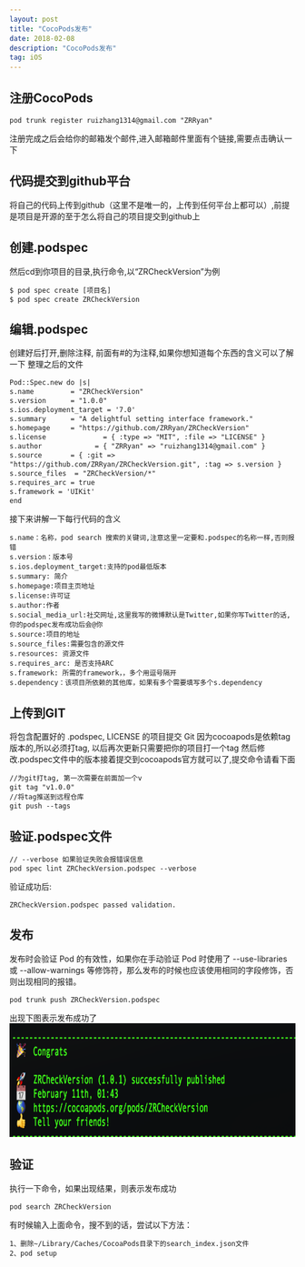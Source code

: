 ```yaml
---
layout: post
title: "CocoPods发布"
date: 2018-02-08 
description: "CocoPods发布"
tag: iOS
---  
```


## 注册CocoPods


	pod trunk register ruizhang1314@gmail.com "ZRRyan" 
注册完成之后会给你的邮箱发个邮件,进入邮箱邮件里面有个链接,需要点击确认一下

## 代码提交到github平台
将自己的代码上传到github（这里不是唯一的，上传到任何平台上都可以）,前提是项目是开源的至于怎么将自己的项目提交到github上

## 创建.podspec
然后cd到你项目的目录,执行命令,以“ZRCheckVersion”为例

	$ pod spec create [项目名]
	$ pod spec create ZRCheckVersion
	
## 编辑.podspec
创建好后打开,删除注释, 前面有#的为注释,如果你想知道每个东西的含义可以了解一下
整理之后的文件

	Pod::Spec.new do |s|
    s.name         = "ZRCheckVersion"
    s.version      = "1.0.0"
    s.ios.deployment_target = '7.0'
    s.summary      = "A delightful setting interface framework."
    s.homepage     = "https://github.com/ZRRyan/ZRCheckVersion"
    s.license              = { :type => "MIT", :file => "LICENSE" }
    s.author             = { "ZRRyan" => "ruizhang1314@gmail.com" }
    s.source       = { :git => "https://github.com/ZRRyan/ZRCheckVersion.git", :tag => s.version }
    s.source_files  = "ZRCheckVersion/*"
    s.requires_arc = true
    s.framework = 'UIKit'
	end
	
接下来讲解一下每行代码的含义

	s.name：名称，pod search 搜索的关键词,注意这里一定要和.podspec的名称一样,否则报错
	s.version：版本号
	s.ios.deployment_target:支持的pod最低版本
	s.summary: 简介
	s.homepage:项目主页地址
	s.license:许可证
	s.author:作者
	s.social_media_url:社交网址,这里我写的微博默认是Twitter,如果你写Twitter的话,你的podspec发布成功后会@你
	s.source:项目的地址
	s.source_files:需要包含的源文件
	s.resources: 资源文件
	s.requires_arc: 是否支持ARC
	s.framework: 所需的framework，，多个用逗号隔开
	s.dependency：该项目所依赖的其他库，如果有多个需要填写多个s.dependency




## 上传到GIT
将包含配置好的 .podspec, LICENSE 的项目提交 Git
因为cocoapods是依赖tag版本的,所以必须打tag,
以后再次更新只需要把你的项目打一个tag
然后修改.podspec文件中的版本接着提交到cocoapods官方就可以了,提交命令请看下面

	//为git打tag, 第一次需要在前面加一个v
	git tag "v1.0.0" 
	//将tag推送到远程仓库
	git push --tags 
	
## 验证.podspec文件
	// --verbose 如果验证失败会报错误信息
	pod spec lint ZRCheckVersion.podspec --verbose

验证成功后:

	ZRCheckVersion.podspec passed validation.

## 发布
发布时会验证 Pod 的有效性，如果你在手动验证 Pod 时使用了 --use-libraries 或 --allow-warnings 等修饰符，那么发布的时候也应该使用相同的字段修饰，否则出现相同的报错。

	pod trunk push ZRCheckVersion.podspec

出现下图表示发布成功了
<img src="/images/posts/cocopods/trunksuccess.png" height="200" width="600"> 
	
## 验证 
执行一下命令，如果出现结果，则表示发布成功
	
	pod search ZRCheckVersion
	
有时候输入上面命令，搜不到的话，尝试以下方法：

	1、删除~/Library/Caches/CocoaPods目录下的search_index.json文件
	2、pod setup

